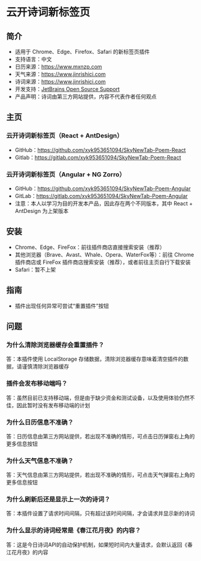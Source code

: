 # 云开诗词新标签页

## 简介
* 适用于 Chrome、Edge、Firefox、Safari 的新标签页插件
* 支持语言：中文
* 日历来源：https://www.mxnzp.com
* 天气来源：https://www.jinrishici.com
* 诗词来源：https://www.jinrishici.com
* 开发支持：[JetBrains Open Source Support](https://jb.gg/OpenSourceSupport)
* 产品声明：诗词由第三方网站提供，内容不代表作者任何观点 

## 主页
### 云开诗词新标签页（React + AntDesign）
* GitHub：https://github.com/xyk953651094/SkyNewTab-Poem-React
* Gitlab：https://gitlab.com/xyk953651094/SkyNewTab-Poem-React
### 云开诗词新标签页（Angular + NG Zorro）
* GitHub：https://github.com/xyk953651094/SkyNewTab-Poem-Angular
* GitLab：https://gitlab.com/xyk953651094/SkyNewTab-Poem-Angular
* 注意：本人以学习为目的开发本产品，因此存在两个不同版本，其中 React + AntDesign 为上架版本

## 安装
* Chrome、Edge、FireFox：前往插件商店直接搜索安装（推荐）
* 其他浏览器（Brave、Avast、Whale、Opera、WaterFox等）：前往 Chrome 插件商店或 FireFox 插件商店搜索安装（推荐），或者前往主页自行下载安装
* Safari：暂不上架

## 指南
* 插件出现任何异常可尝试“重置插件”按钮

## 问题
### 为什么清除浏览器缓存会重置插件？
答：本插件使用 LocalStorage 存储数据，清除浏览器缓存意味着清空插件的数据，请谨慎清除浏览器缓存
### 插件会发布移动端吗？
答：虽然目前已支持移动端，但是由于缺少资金和测试设备，以及使用体验仍然不佳，因此暂时没有发布移动端的计划
### 为什么日历信息不准确？
答：日历信息由第三方网站提供，若出现不准确的情形，可点击日历弹窗右上角的更多信息按钮
### 为什么天气信息不准确？
答：天气信息由第三方网站提供，若出现不准确的情形，可点击天气弹窗右上角的更多信息按钮
### 为什么刷新后还是显示上一次的诗词？
答：本插件设置了请求时间间隔，只有超过该时间间隔，才会请求并显示新的诗词
### 为什么显示的诗词经常是《春江花月夜》的内容？
答：这是今日诗词API的自动保护机制，如果短时间内大量请求，会默认返回《春江花月夜》的内容